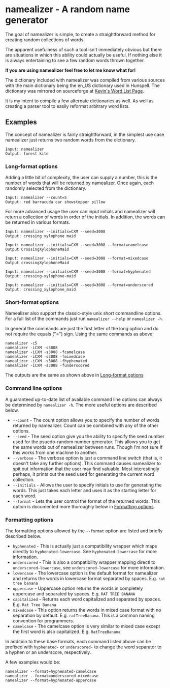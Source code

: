 # namealizer - A random name generator

The goal of namealizer is simple, to create a straightforward method for creating random collections of words.

The apparent usefulness of such a tool isn't immediately obvious but there are situations in which this ability could actually be useful. If nothing else it is always entertaining to see a few random words thrown together.

**If you are using namealizer feel free to let me know what for!**

The dictionary included with namealizer was compiled from various sources with the main dictionary being the en\_US dictionary used in Hunspell. The dictionary was mirrored on sourceforge at [Kevin's Word List Page](http://wordlist.sourceforge.net).

It is my intent to compile a few alternate dictionaries as well. As well as creating a parser tool to easily reformat arbitrary word lists.

## Examples

The concept of namealizer is fairly straightforward, in the simplest use case namealizer just returns two random words from the dictionary.

	Input: namealizer
	Output: forest kite

### Long-format options

Adding a little bit of complexity, the user can supply a number, this is the number of words that will be returned by namealizer. Once again, each randomly selected from the dictionary.

	Input: namealizer --count=5
	Output: red barracuda car showstopper pillow

For more advanced usage the user can input initials and namealizer will return a collection of words in order of the initials. In addition, the words can be returned in various formats.

	Input: namealizer --initials=CXM --seed=3008
	Output: crossing xylophone maid
	
	Input: namealizer --initials=CXM --seed=3008 --format=camelcase
	Output CrossingXylophoneMaid
	
	Input: namealizer --initials=CXM --seed=3008 --format=mixedcase
	Output crossingXylophoneMaid

	Input: namealizer --initials=CXM --seed=3008 --format=hyphenated
	Output: crossing-xylophone-maid

	Input: namealizer --initials=CXM --seed=3008 --format=underscored
	Output: crossing_xylophone_maid

### Short-format options

Namealizer also support the classic-style unix short commandline options. For a full list of the commands just run `namealizer --help` or `namealizer -h`.

In general the commands are just the first letter of the long option and do not require the equals ("=") sign. Using the same commands as above:

	namealizer -c5
	namealizer -iCXM -s3008
	namealizer -iCXM -s3008 -fcamelcase
	namealizer -iCXM -s3008 -fmixedcase
	namealizer -iCXM -s3008 -fhyphenated
	namealizer -iCXM -s3008 -funderscored

The outputs are the same as shown above in [Long-format options](#long-format-options)

### Command line options

A guaranteed up-to-date list of available command line options can always be determined by `namealizer -h`. The more useful options are described below.

+ `--count` - The count option allows you to specify the number of words returned by namealizer. Count can be combined with any of the other options.
+ `--seed` - The seed option give you the ability to specify the seed number used for the psuedo-random number generator. This allows you to get the same words out of namealizer between runs. Though I'm not sure if this works from one machine to another.
+ `--verbose` - The verbose option is just a command line switch (that is, it doesn't take any further options). This command causes namealizer to spit out information that the user may find valuable. Most interestingly perhaps, it prints out the seed used for generating the current word collection.
+ `--initials` - Allows the user to specify initials to use for generating the words. This just takes each letter and uses it as the starting letter for each word.
+ `--format` - Lets the user control the format of the returned words. This option is documented more thoroughly below in [Formatting options](#formatting-options).

### Formatting options

The formatting options allowed by the `--format` option are listed and briefly described below.

+ `hyphenated` - This is actually just a compatibility wrapper which maps directly to `hyphenated-lowercase`. See `hyphenated-lowercase` for more information.
+ `underscored` - This is also a compatibility wrapper mapping directl to `underscored-lowercase`, see `underscored-lowercase` for more information.
+ `lowercase` - The lowercase option is the default format for namealizer and returns the words in lowercase format separated by spaces. E.g. `rat tree banana`
+ `uppercase` - Uppercase option returns the words in completely uppercase and separated by spaces. E.g. `RAT TREE BANANA`
+ `capitalized` - Returns each word capitalized and separated by spaces. E.g. `Rat Tree Banana`
+ `mixedcase` - This option returns the words in mixed case format with no separation by default. E.g. `ratTreeBanana`. This is a common naming convention for programmers.
+ `camelcase` - The camelcase option is very similar to mixed case except the first word is also capitalized. E.g. `RatTreeBanana`

In addition to these base formats, each command listed above can be prefixed with `hyphenated-` or `underscored-` to change the word separator to a hyphen or an underscore, respectively.

A few examples would be:
	
	namealizer --format=hyphenated-camelcase
	namealizer --format=underscored-mixedcase
	namealizer --format=hyphenated-uppercase
